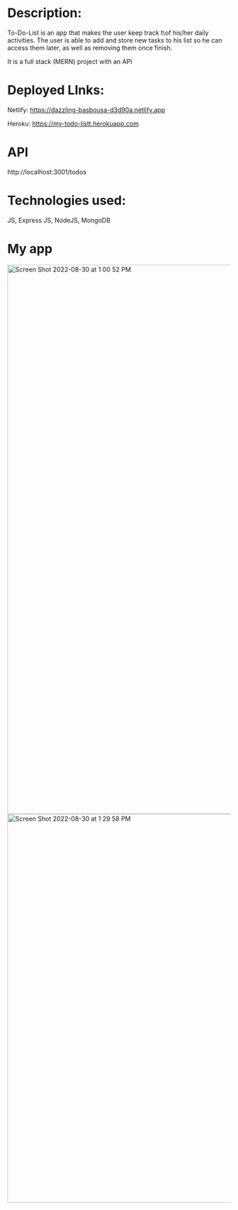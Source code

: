 # Description:
To-Do-List is an app that makes the user keep track t\of his/her daily activities.
The user is able to add and store new tasks to his list so he can access them later, as well as removing them once finish.

It is a full stack (MERN) project with an API


# Deployed LInks:
Netlify: https://dazzling-basbousa-d3d90a.netlify.app


Heroku: https://my-todo-listt.herokuapp.com


# API
http://localhost:3001/todos 



# Technologies used:
JS, Express JS, NodeJS, MongoDB


# My app

<img width="1239" alt="Screen Shot 2022-08-30 at 1 00 52 PM" src="https://user-images.githubusercontent.com/96458509/187497579-77aaa999-0199-4f9b-b460-a5024cb88f0a.png">



<img width="877" alt="Screen Shot 2022-08-30 at 1 29 58 PM" src="https://user-images.githubusercontent.com/96458509/187504414-36a07c2a-b4af-4be4-afef-6a902762b03e.png">











